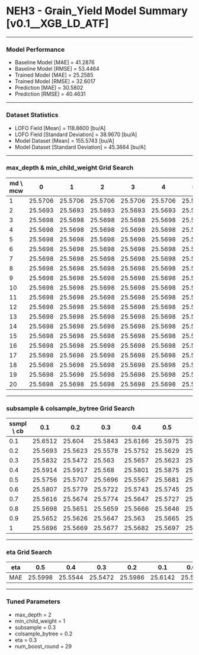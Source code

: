 # NEH3 - Grain_Yield Model Summary [v0.1__XGB_LD_ATF]

***

### Model Performance

- Baseline Model [MAE] = 41.2876
- Baseline Model [RMSE] = 53.4464
- Trained Model [MAE] = 25.2585
- Trained Model [RMSE] = 32.6017
- Prediction [MAE] = 30.5802
- Prediction [RMSE] = 40.4631
***

### Dataset Statistics

- LOFO Field [Mean] = 118.8600 [bu/A]
- LOFO Field [Standard Deviation] = 38.9670 [bu/A]
- Model Dataset [Mean] = 155.5743 [bu/A]
- Model Dataset [Standard Deviation] = 45.3664 [bu/A]
***

### max_depth & min_child_weight Grid Search

|   md \ mcw |       0 |       1 |       2 |       3 |       4 |       5 |       6 |       7 |       8 |       9 |      10 |      11 |      12 |      13 |      14 |      15 |      16 |      17 |      18 |      19 |      20 |
|------------|---------|---------|---------|---------|---------|---------|---------|---------|---------|---------|---------|---------|---------|---------|---------|---------|---------|---------|---------|---------|---------|
|          1 | 25.5706 | 25.5706 | 25.5706 | 25.5706 | 25.5706 | 25.5706 | 25.5706 | 25.5706 | 25.5706 | 25.5706 | 25.5706 | 25.5706 | 25.5706 | 25.5706 | 25.5706 | 25.5706 | 25.5706 | 25.5706 | 25.5706 | 25.5706 | 25.5706 |
|          2 | 25.5693 | 25.5693 | 25.5693 | 25.5693 | 25.5693 | 25.5693 | 25.5693 | 25.5693 | 25.5693 | 25.5693 | 25.5693 | 25.5693 | 25.5693 | 25.5693 | 25.5693 | 25.5693 | 25.5693 | 25.5693 | 25.5693 | 25.5693 | 25.5693 |
|          3 | 25.5698 | 25.5698 | 25.5698 | 25.5698 | 25.5698 | 25.5698 | 25.5698 | 25.5698 | 25.5698 | 25.5698 | 25.5698 | 25.5698 | 25.5698 | 25.5698 | 25.5698 | 25.5698 | 25.5698 | 25.5698 | 25.5698 | 25.5698 | 25.5698 |
|          4 | 25.5698 | 25.5698 | 25.5698 | 25.5698 | 25.5698 | 25.5698 | 25.5698 | 25.5698 | 25.5698 | 25.5698 | 25.5698 | 25.5698 | 25.5698 | 25.5698 | 25.5698 | 25.5698 | 25.5698 | 25.5698 | 25.5698 | 25.5698 | 25.5698 |
|          5 | 25.5698 | 25.5698 | 25.5698 | 25.5698 | 25.5698 | 25.5698 | 25.5698 | 25.5698 | 25.5698 | 25.5698 | 25.5698 | 25.5698 | 25.5698 | 25.5698 | 25.5698 | 25.5698 | 25.5698 | 25.5698 | 25.5698 | 25.5698 | 25.5698 |
|          6 | 25.5698 | 25.5698 | 25.5698 | 25.5698 | 25.5698 | 25.5698 | 25.5698 | 25.5698 | 25.5698 | 25.5698 | 25.5698 | 25.5698 | 25.5698 | 25.5698 | 25.5698 | 25.5698 | 25.5698 | 25.5698 | 25.5698 | 25.5698 | 25.5698 |
|          7 | 25.5698 | 25.5698 | 25.5698 | 25.5698 | 25.5698 | 25.5698 | 25.5698 | 25.5698 | 25.5698 | 25.5698 | 25.5698 | 25.5698 | 25.5698 | 25.5698 | 25.5698 | 25.5698 | 25.5698 | 25.5698 | 25.5698 | 25.5698 | 25.5698 |
|          8 | 25.5698 | 25.5698 | 25.5698 | 25.5698 | 25.5698 | 25.5698 | 25.5698 | 25.5698 | 25.5698 | 25.5698 | 25.5698 | 25.5698 | 25.5698 | 25.5698 | 25.5698 | 25.5698 | 25.5698 | 25.5698 | 25.5698 | 25.5698 | 25.5698 |
|          9 | 25.5698 | 25.5698 | 25.5698 | 25.5698 | 25.5698 | 25.5698 | 25.5698 | 25.5698 | 25.5698 | 25.5698 | 25.5698 | 25.5698 | 25.5698 | 25.5698 | 25.5698 | 25.5698 | 25.5698 | 25.5698 | 25.5698 | 25.5698 | 25.5698 |
|         10 | 25.5698 | 25.5698 | 25.5698 | 25.5698 | 25.5698 | 25.5698 | 25.5698 | 25.5698 | 25.5698 | 25.5698 | 25.5698 | 25.5698 | 25.5698 | 25.5698 | 25.5698 | 25.5698 | 25.5698 | 25.5698 | 25.5698 | 25.5698 | 25.5698 |
|         11 | 25.5698 | 25.5698 | 25.5698 | 25.5698 | 25.5698 | 25.5698 | 25.5698 | 25.5698 | 25.5698 | 25.5698 | 25.5698 | 25.5698 | 25.5698 | 25.5698 | 25.5698 | 25.5698 | 25.5698 | 25.5698 | 25.5698 | 25.5698 | 25.5698 |
|         12 | 25.5698 | 25.5698 | 25.5698 | 25.5698 | 25.5698 | 25.5698 | 25.5698 | 25.5698 | 25.5698 | 25.5698 | 25.5698 | 25.5698 | 25.5698 | 25.5698 | 25.5698 | 25.5698 | 25.5698 | 25.5698 | 25.5698 | 25.5698 | 25.5698 |
|         13 | 25.5698 | 25.5698 | 25.5698 | 25.5698 | 25.5698 | 25.5698 | 25.5698 | 25.5698 | 25.5698 | 25.5698 | 25.5698 | 25.5698 | 25.5698 | 25.5698 | 25.5698 | 25.5698 | 25.5698 | 25.5698 | 25.5698 | 25.5698 | 25.5698 |
|         14 | 25.5698 | 25.5698 | 25.5698 | 25.5698 | 25.5698 | 25.5698 | 25.5698 | 25.5698 | 25.5698 | 25.5698 | 25.5698 | 25.5698 | 25.5698 | 25.5698 | 25.5698 | 25.5698 | 25.5698 | 25.5698 | 25.5698 | 25.5698 | 25.5698 |
|         15 | 25.5698 | 25.5698 | 25.5698 | 25.5698 | 25.5698 | 25.5698 | 25.5698 | 25.5698 | 25.5698 | 25.5698 | 25.5698 | 25.5698 | 25.5698 | 25.5698 | 25.5698 | 25.5698 | 25.5698 | 25.5698 | 25.5698 | 25.5698 | 25.5698 |
|         16 | 25.5698 | 25.5698 | 25.5698 | 25.5698 | 25.5698 | 25.5698 | 25.5698 | 25.5698 | 25.5698 | 25.5698 | 25.5698 | 25.5698 | 25.5698 | 25.5698 | 25.5698 | 25.5698 | 25.5698 | 25.5698 | 25.5698 | 25.5698 | 25.5698 |
|         17 | 25.5698 | 25.5698 | 25.5698 | 25.5698 | 25.5698 | 25.5698 | 25.5698 | 25.5698 | 25.5698 | 25.5698 | 25.5698 | 25.5698 | 25.5698 | 25.5698 | 25.5698 | 25.5698 | 25.5698 | 25.5698 | 25.5698 | 25.5698 | 25.5698 |
|         18 | 25.5698 | 25.5698 | 25.5698 | 25.5698 | 25.5698 | 25.5698 | 25.5698 | 25.5698 | 25.5698 | 25.5698 | 25.5698 | 25.5698 | 25.5698 | 25.5698 | 25.5698 | 25.5698 | 25.5698 | 25.5698 | 25.5698 | 25.5698 | 25.5698 |
|         19 | 25.5698 | 25.5698 | 25.5698 | 25.5698 | 25.5698 | 25.5698 | 25.5698 | 25.5698 | 25.5698 | 25.5698 | 25.5698 | 25.5698 | 25.5698 | 25.5698 | 25.5698 | 25.5698 | 25.5698 | 25.5698 | 25.5698 | 25.5698 | 25.5698 |
|         20 | 25.5698 | 25.5698 | 25.5698 | 25.5698 | 25.5698 | 25.5698 | 25.5698 | 25.5698 | 25.5698 | 25.5698 | 25.5698 | 25.5698 | 25.5698 | 25.5698 | 25.5698 | 25.5698 | 25.5698 | 25.5698 | 25.5698 | 25.5698 | 25.5698 |

***

### subsample & colsample_bytree Grid Search

|   ssmpl \ cb |     0.1 |     0.2 |     0.3 |     0.4 |     0.5 |     0.6 |     0.7 |     0.8 |     0.9 |     1.0 |
|--------------|---------|---------|---------|---------|---------|---------|---------|---------|---------|---------|
|          0.1 | 25.6512 | 25.604  | 25.5843 | 25.6166 | 25.5975 | 25.5949 | 25.6261 | 25.6086 | 25.5941 | 25.5999 |
|          0.2 | 25.5693 | 25.5623 | 25.5578 | 25.5752 | 25.5629 | 25.5673 | 25.5523 | 25.556  | 25.5585 | 25.5587 |
|          0.3 | 25.5832 | 25.5472 | 25.563  | 25.5657 | 25.5623 | 25.5815 | 25.5717 | 25.5511 | 25.5984 | 25.5988 |
|          0.4 | 25.5914 | 25.5917 | 25.568  | 25.5801 | 25.5875 | 25.5901 | 25.5801 | 25.5743 | 25.5852 | 25.584  |
|          0.5 | 25.5756 | 25.5707 | 25.5696 | 25.5567 | 25.5681 | 25.5951 | 25.5721 | 25.5627 | 25.577  | 25.5753 |
|          0.6 | 25.5807 | 25.5779 | 25.5722 | 25.5743 | 25.5745 | 25.5734 | 25.5705 | 25.575  | 25.5689 | 25.5666 |
|          0.7 | 25.5616 | 25.5674 | 25.5774 | 25.5647 | 25.5727 | 25.5648 | 25.57   | 25.5638 | 25.5666 | 25.5696 |
|          0.8 | 25.5698 | 25.5651 | 25.5659 | 25.5666 | 25.5646 | 25.5624 | 25.5652 | 25.5623 | 25.5653 | 25.5624 |
|          0.9 | 25.5652 | 25.5626 | 25.5647 | 25.563  | 25.5665 | 25.5679 | 25.5667 | 25.5678 | 25.5676 | 25.5642 |
|          1   | 25.5696 | 25.5669 | 25.5677 | 25.5682 | 25.5697 | 25.5696 | 25.5695 | 25.5698 | 25.5694 | 25.5693 |

***

### eta Grid Search

| eta   |     0.5 |     0.4 |     0.3 |     0.2 |     0.1 |    0.01 |   0.001 |
|-------|---------|---------|---------|---------|---------|---------|---------|
| MAE   | 25.5998 | 25.5544 | 25.5472 | 25.5986 | 25.6142 | 25.5873 |  60.231 |

***

### Tuned Parameters

- max_depth = 2
- min_child_weight = 1
- subsample = 0.3
- colsample_bytree = 0.2
- eta = 0.3
- num_boost_round = 29
